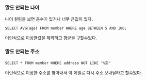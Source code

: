 
### 말도 안되는 나이
나이 컬럼을 보면 음수가 있거나 너무 큰값이 있다.
```
SELECT AVG(age) FROM member WHERE age BETWEEN 5 AND 100;
```
이런식으로 이상한값을 제외하고 평균을 구할수있다.


### 말도 안되는 주소
```
SELECT * FROM member WHERE address NOT LIKE "%호"

```
이런식으로 이상한 주소를 찾아내서 이 메일로 다시 주소 보내달라고 할수있다.